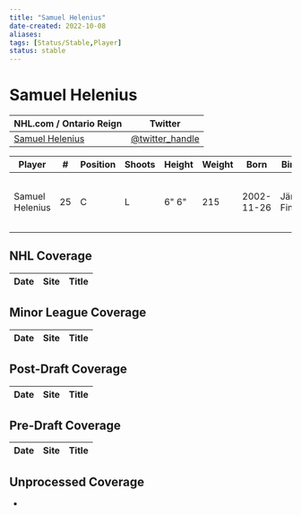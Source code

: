 ```yaml
---
title: "Samuel Helenius"
date-created: 2022-10-08
aliases: 
tags: [Status/Stable,Player]
status: stable
---
```


# Samuel Helenius

NHL.com / Ontario Reign | Twitter
-|-
[Samuel Helenius](https://ontarioreign.com/roster/samuel-helenius) | [@twitter_handle](https://twitter.com/)

Player | \# | Position | Shoots | Height | Weight | Born | Birthplace | Draft 
-|-|-|-|-|-|-|-|-
Samuel Helenius | 25 | C | L | 6" 6" | 215 | 2002-11-26 | Järvenpää, Finland | LAK 2nd RD, 2021 (59th)



## NHL  Coverage
Date | Site |  Title
---|---|---



## Minor League Coverage
Date | Site |  Title
---|---|---



## Post-Draft Coverage
Date | Site |  Title
---|---|---



## Pre-Draft Coverage
Date | Site |  Title
---|---|---


## Unprocessed Coverage
- 
